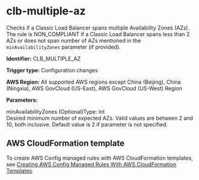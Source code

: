 # clb\-multiple\-az<a name="clb-multiple-az"></a>

Checks if a Classic Load Balancer spans multiple Availability Zones \(AZs\)\. The rule is NON\_COMPLIANT if a Classic Load Balancer spans less than 2 AZs or does not span number of AZs mentioned in the `minAvailabilityZones` parameter \(if provided\)\. 

**Identifier:** CLB\_MULTIPLE\_AZ

**Trigger type:** Configuration changes

**AWS Region:** All supported AWS regions except China \(Beijing\), China \(Ningxia\), AWS GovCloud \(US\-East\), AWS GovCloud \(US\-West\) Region

**Parameters:**

minAvailabilityZones \(Optional\)Type: int  
Desired minimum number of expected AZs\. Valid values are between 2 and 10, both inclusive\. Default value is 2 if parameter is not specified\.

## AWS CloudFormation template<a name="w79aac11c32c17b9c65c15"></a>

To create AWS Config managed rules with AWS CloudFormation templates, see [Creating AWS Config Managed Rules With AWS CloudFormation Templates](aws-config-managed-rules-cloudformation-templates.md)\.